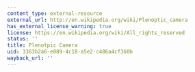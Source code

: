 ```yaml
---
content_type: external-resource
external_url: http://en.wikipedia.org/wiki/Plenoptic_camera
has_external_license_warning: true
license: https://en.wikipedia.org/wiki/All_rights_reserved
status: ''
title: Plenotpic Camera
uid: 3363b2a6-e089-4c18-a5e2-c486a4cf360b
wayback_url: ''
---
```


